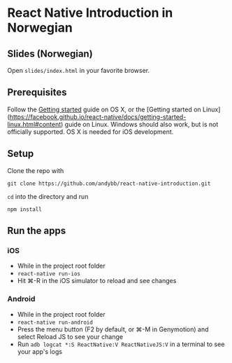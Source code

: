 # React Native Introduction in Norwegian

## Slides (Norwegian)
Open `slides/index.html` in your favorite browser.

## Prerequisites 
Follow the [Getting started](https://facebook.github.io/react-native/docs/getting-started.html#content)
guide on OS X, or the [Getting started on Linux]
(https://facebook.github.io/react-native/docs/getting-started-linux.html#content)
guide on Linux. Windows should also work, but is not officially supported. OS X is
needed for iOS development. 

## Setup
Clone the repo with

    git clone https://github.com/andybb/react-native-introduction.git

`cd` into the directory and run

    npm install

## Run the apps
### iOS
- While in the project root folder
- `react-native run-ios`
- Hit ⌘-R in the iOS simulator to reload and see changes

### Android
- While in the project root folder
- `react-native run-android`
- Press the menu button (F2 by default, or ⌘-M in Genymotion) and select Reload JS to see your change
- Run `adb logcat *:S ReactNative:V ReactNativeJS:V` in a terminal to see your app's logs
